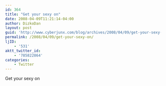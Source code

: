 ```yaml
---
id: 364
title: "Get your sexy on"
date: 2008-04-09T11:21:14-04:00
author: DizkoDan
layout: post
guid: 'http://www.cyberjunx.com/blog/archives/2008/04/09/get-your-sexy-on/'
permalink: /2008/04/09/get-your-sexy-on/
ljID:
    - '531'
aktt_twitter_id:
    - '785822864'
categories:
    - Twitter
---
```


Get your sexy on